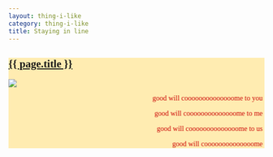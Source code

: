 ```yaml
---
layout: thing-i-like
category: thing-i-like
title: Staying in line
---
```


<section style="background-color: #ffecb1; font-family: cursive; color: #cb0000;">
<a href="https://www.youtube.com/watch?v=PtXfDX0bMVE">
<h2>{{ page.title }}</h2>
</a>
<img src="{{'assets/images/good will come to you.webp' | absolute_url}}" loading="lazy">
<div id='ping-pong'>
<p><marquee behavior="alternate">good will coooooooooooooome to you</marquee></p>
<p><marquee behavior="alternate">good will coooooooooooooome to me</marquee></p>
<p><marquee behavior="alternate">good will coooooooooooooome to us</marquee></p>
<p><marquee behavior="alternate">good will coooooooooooooome</marquee></p>

</div>
</section>
